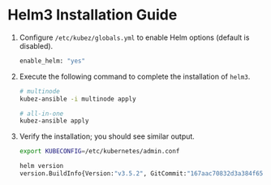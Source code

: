 # Helm3 Installation Guide

1. Configure `/etc/kubez/globals.yml` to enable Helm options (default is disabled).

    ```bash
    enable_helm: "yes"
    ```

2. Execute the following command to complete the installation of `helm3`.

    ```bash
    # multinode
    kubez-ansible -i multinode apply

    # all-in-one
    kubez-ansible apply
    ```

3. Verify the installation; you should see similar output.

    ```bash
    export KUBECONFIG=/etc/kubernetes/admin.conf

    helm version
    version.BuildInfo{Version:"v3.5.2", GitCommit:"167aac70832d3a384f65f9745335e9fb40169dc2", GitTreeState:"dirty", GoVersion:"go1.15.7"}
    ```
